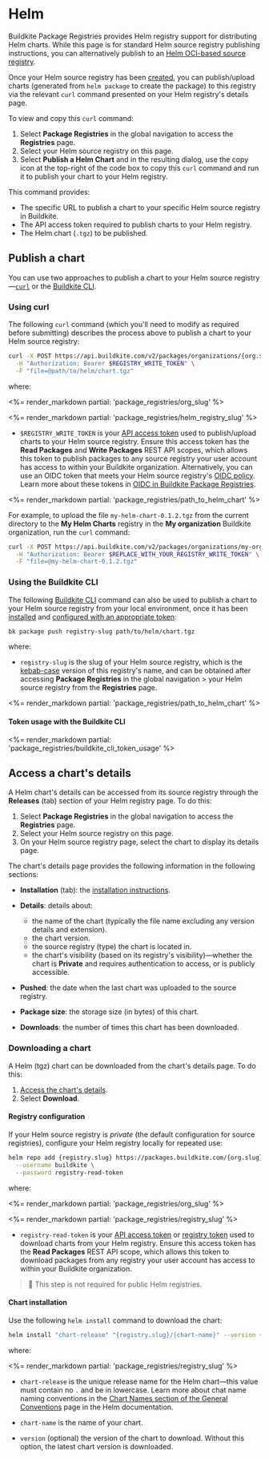 # Helm

Buildkite Package Registries provides Helm registry support for distributing Helm charts. While this page is for standard Helm source registry publishing instructions, you can alternatively publish to an [Helm OCI-based source registry](/docs/package-registries/helm-oci).

Once your Helm source registry has been [created](/docs/package-registries/manage-registries#create-a-source-registry), you can publish/upload charts (generated from `helm package` to create the package) to this registry via the relevant `curl` command presented on your Helm registry's details page.

To view and copy this `curl` command:

1. Select **Package Registries** in the global navigation to access the **Registries** page.
1. Select your Helm source registry on this page.
1. Select **Publish a Helm Chart** and in the resulting dialog, use the copy icon at the top-right of the code box to copy this `curl` command and run it to publish your chart to your Helm registry.

This command provides:

- The specific URL to publish a chart to your specific Helm source registry in Buildkite.
- The API access token required to publish charts to your Helm registry.
- The Helm chart (`.tgz`) to be published.

## Publish a chart

You can use two approaches to publish a chart to your Helm source registry—[`curl`](#publish-a-chart-using-curl) or the [Buildkite CLI](#publish-a-chart-using-the-buildkite-cli).

### Using curl

The following `curl` command (which you'll need to modify as required before submitting) describes the process above to publish a chart to your Helm source registry:

```bash
curl -X POST https://api.buildkite.com/v2/packages/organizations/{org.slug}/registries/{registry.slug}/packages \
  -H "Authorization: Bearer $REGISTRY_WRITE_TOKEN" \
  -F "file=@path/to/helm/chart.tgz"
```

where:

<%= render_markdown partial: 'package_registries/org_slug' %>

<%= render_markdown partial: 'package_registries/helm_registry_slug' %>

- `$REGISTRY_WRITE_TOKEN` is your [API access token](https://buildkite.com/user/api-access-tokens) used to publish/upload charts to your Helm source registry. Ensure this access token has the **Read Packages** and **Write Packages** REST API scopes, which allows this token to publish packages to any source registry your user account has access to within your Buildkite organization. Alternatively, you can use an OIDC token that meets your Helm source registry's [OIDC policy](/docs/package-registries/security/oidc#define-an-oidc-policy-for-a-registry). Learn more about these tokens in [OIDC in Buildkite Package Registries](/docs/package-registries/security/oidc).

<%= render_markdown partial: 'package_registries/path_to_helm_chart' %>

For example, to upload the file `my-helm-chart-0.1.2.tgz` from the current directory to the **My Helm Charts** registry in the **My organization** Buildkite organization, run the `curl` command:

```bash
curl -X POST https://api.buildkite.com/v2/packages/organizations/my-organization/registries/my-helm-charts/packages \
  -H "Authorization: Bearer $REPLACE_WITH_YOUR_REGISTRY_WRITE_TOKEN" \
  -F "file=@my-helm-chart-0.1.2.tgz"
```

### Using the Buildkite CLI

The following [Buildkite CLI](/docs/platform/cli) command can also be used to publish a chart to your Helm source registry from your local environment, once it has been [installed](/docs/platform/cli/installation) and [configured with an appropriate token](#token-usage-with-the-buildkite-cli):

```bash
bk package push registry-slug path/to/helm/chart.tgz
```

where:

- `registry-slug` is the slug of your Helm source registry, which is the [kebab-case](https://en.wikipedia.org/wiki/Letter_case#Kebab_case) version of this registry's name, and can be obtained after accessing **Package Registries** in the global navigation > your Helm source registry from the **Registries** page.

<%= render_markdown partial: 'package_registries/path_to_helm_chart' %>

<h4 id="token-usage-with-the-buildkite-cli">Token usage with the Buildkite CLI</h4>

<%= render_markdown partial: 'package_registries/buildkite_cli_token_usage' %>

## Access a chart's details

A Helm chart's details can be accessed from its source registry through the **Releases** (tab) section of your Helm registry page. To do this:

1. Select **Package Registries** in the global navigation to access the **Registries** page.
1. Select your Helm source registry on this page.
1. On your Helm source registry page, select the chart to display its details page.

The chart's details page provides the following information in the following sections:

- **Installation** (tab): the [installation instructions](#access-a-charts-details-downloading-a-chart).
- **Details**: details about:

    * the name of the chart (typically the file name excluding any version details and extension).
    * the chart version.
    * the source registry (type) the chart is located in.
    * the chart's visibility (based on its registry's visibility)—whether the chart is **Private** and requires authentication to access, or is publicly accessible.

- **Pushed**: the date when the last chart was uploaded to the source registry.
- **Package size**: the storage size (in bytes) of this chart.
- **Downloads**: the number of times this chart has been downloaded.

### Downloading a chart

A Helm (tgz) chart can be downloaded from the chart's details page. To do this:

1. [Access the chart's details](#access-a-charts-details).
1. Select **Download**.

#### Registry configuration

If your Helm source registry is _private_ (the default configuration for source registries), configure your Helm registry locally for repeated use:

```bash
helm repo add {registry.slug} https://packages.buildkite.com/{org.slug}/{registry.slug}/helm \
  --username buildkite \
  --password registry-read-token
```

where:

<%= render_markdown partial: 'package_registries/org_slug' %>

<%= render_markdown partial: 'package_registries/registry_slug' %>

- `registry-read-token` is your [API access token](https://buildkite.com/user/api-access-tokens) or [registry token](/docs/package-registries/manage-registries#configure-registry-tokens) used to download charts from your Helm registry. Ensure this access token has the **Read Packages** REST API scope, which allows this token to download packages from any registry your user account has access to within your Buildkite organization.

> 📘
> This step is not required for public Helm registries.

#### Chart installation

Use the following `helm install` command to download the chart:

```bash
helm install "chart-release" "{registry.slug}/{chart-name}" --version {version}
```

where:

<%= render_markdown partial: 'package_registries/registry_slug' %>

- `chart-release` is the unique release name for the Helm chart—this value must contain no `.` and be in lowercase. Learn more about chat name naming conventions in the [Chart Names section of the General Conventions](https://helm.sh/docs/chart_best_practices/conventions/#chart-names) page in the Helm documentation.

- `chart-name` is the name of your chart.

- `version` (optional) the version of the chart to download. Without this option, the latest chart version is downloaded.
